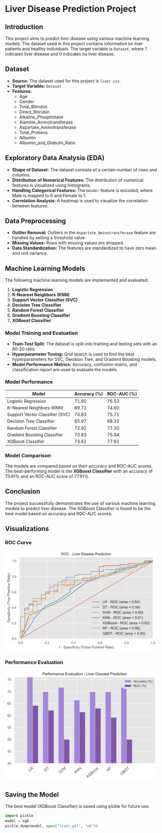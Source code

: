# Liver Disease Prediction Project

## Introduction

This project aims to predict liver disease using various machine learning models. The dataset used in this project contains information on liver patients and healthy individuals. The target variable is `Dataset`, where 1 indicates liver disease and 0 indicates no liver disease.

## Dataset

- **Source:** The dataset used for this project is `liver.csv`.
- **Target Variable:** `Dataset`
- **Features:**
  - Age
  - Gender
  - Total_Bilirubin
  - Direct_Bilirubin
  - Alkaline_Phosphotase
  - Alamine_Aminotransferase
  - Aspartate_Aminotransferase
  - Total_Protiens
  - Albumin
  - Albumin_and_Globulin_Ratio

## Exploratory Data Analysis (EDA)

- **Shape of Dataset:** The dataset consists of a certain number of rows and columns.
- **Distribution of Numerical Features:** The distribution of numerical features is visualized using histograms.
- **Handling Categorical Features:** The `Gender` feature is encoded, where Male is mapped to 0 and Female to 1.
- **Correlation Analysis:** A heatmap is used to visualize the correlation between features.

## Data Preprocessing

- **Outlier Removal:** Outliers in the `Aspartate_Aminotransferase` feature are handled by setting a threshold value.
- **Missing Values:** Rows with missing values are dropped.
- **Data Standardization:** The features are standardized to have zero mean and unit variance.

## Machine Learning Models

The following machine learning models are implemented and evaluated:

1. **Logistic Regression**
2. **K-Nearest Neighbors (KNN)**
3. **Support Vector Classifier (SVC)**
4. **Decision Tree Classifier**
5. **Random Forest Classifier**
6. **Gradient Boosting Classifier**
7. **XGBoost Classifier**

### Model Training and Evaluation

- **Train-Test Split:** The dataset is split into training and testing sets with an 80-20 ratio.
- **Hyperparameter Tuning:** Grid search is used to find the best hyperparameters for SVC, Decision Tree, and Gradient Boosting models.
- **Model Performance Metrics:** Accuracy, confusion matrix, and classification report are used to evaluate the models.

### Model Performance

| Model                        | Accuracy (%) | ROC-AUC (%) |
|------------------------------|--------------|-------------|
| Logistic Regression          | 71.60        | 76.53       |
| K-Nearest Neighbors (KNN)    | 69.72        | 74.60       |
| Support Vector Classifier (SVC) | 70.83     | 75.71       |
| Decision Tree Classifier     | 65.97        | 68.32       |
| Random Forest Classifier     | 72.92        | 77.30       |
| Gradient Boosting Classifier | 70.83        | 75.94       |
| XGBoost Classifier           | 73.61        | 77.91       |

### Model Comparison

The models are compared based on their accuracy and ROC-AUC scores. The best-performing model is the **XGBoost Classifier** with an accuracy of 73.61% and an ROC-AUC score of 77.91%.

## Conclusion

The project successfully demonstrates the use of various machine learning models to predict liver disease. The XGBoost Classifier is found to be the best model based on accuracy and ROC-AUC scores.

## Visualizations

### ROC Curve

![ROC Curve](roc_liver.jpeg)

### Performance Evaluation

![Performance Evaluation](PE_liver.jpeg)

## Saving the Model

The best model (XGBoost Classifier) is saved using pickle for future use.

```python
import pickle
model = xgb
pickle.dump(model, open("liver.pkl", "wb"))
